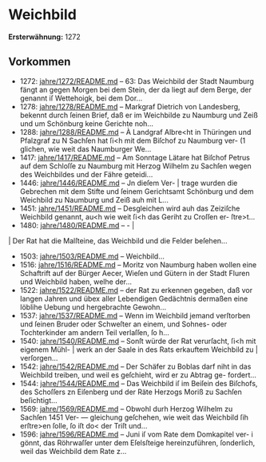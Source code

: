 # Weichbild

**Ersterwähnung:** 1272

## Vorkommen
- 1272: [jahre/1272/README.md](../jahre/1272/README.md) – 63: Das Weichbild der
Stadt Naumburg fängt an gegen Morgen bei dem Stein,
der da liegt auf dem Berge, der genannt iſ Wettehoigk,
bei dem Dor...
- 1278: [jahre/1278/README.md](../jahre/1278/README.md) – Markgraf Dietrich von Landesberg, bekennt durch ſeinen
Brief, daß er im Weichbilde zu Naumburg und Zeiß und
um Schönburg keine Gerichte noh...
- 1288: [jahre/1288/README.md](../jahre/1288/README.md) – À Landgraf Albre<ht in Thüringen und Pfalzgraf zu
N Sachſen hat ſi<h mit dem Biſchof zu Naumburg ver-
(1 glichen, wie weit das Naumburger We...
- 1417: [jahre/1417/README.md](../jahre/1417/README.md) – Am Sonntage Lätare hat Biſchof Petrus auf dem
Schloſſe zu Naumburg mit Herzog Wilhelm zu Sachſen
wegen des Weichbildes und der Fähre geteidi...
- 1446: [jahre/1446/README.md](../jahre/1446/README.md) – Jn dieſem Ver- |
trage wurden die Gebrechen mit dem Stifte und ſeinem
Gerichtsamt Schönburg und dem Weichbild zu Naumburg
und Zeiß auh mit L...
- 1451: [jahre/1451/README.md](../jahre/1451/README.md) – Desgleichen wird auh das Zeiziſche Weichbild
genannt, au<h wie weit ſi<h das Geriht zu Croſſen er-
ſtre>t...
- 1480: [jahre/1480/README.md](../jahre/1480/README.md) – - |

| Der Rat hat die Malſteine, das Weichbild und die
Felder beſehen...
- 1503: [jahre/1503/README.md](../jahre/1503/README.md) – Weichbild...
- 1516: [jahre/1516/README.md](../jahre/1516/README.md) – Moritz
von Naumburg haben wollen eine Schaftrift auf der
Bürger Aecer, Wieſen und Gütern in der Stadt Fluren
und Weichbild haben, welhe der...
- 1522: [jahre/1522/README.md](../jahre/1522/README.md) – der Rat zu erkennen gegeben, daß vor langen
Jahren und übex aller Lebendigen Gedächtnis dermaßen
eine löblihe Uebung und hergebrachte Gewohn...
- 1537: [jahre/1537/README.md](../jahre/1537/README.md) – Wenn im Weichbild jemand verſtorben und ſeinen
Bruder oder Schweſter an einem, und Sohnes- oder
Tochterkinder am andern Teil verlaſſen, ſo h...
- 1540: [jahre/1540/README.md](../jahre/1540/README.md) – Sonſt würde der Rat verurſacht, ſi<h mit eigenem Mühl- |
werk an der Saale in des Rats erkauftem Weichbild zu |
verſorgen...
- 1542: [jahre/1542/README.md](../jahre/1542/README.md) – Der Schäfer zu Boblas darf niht in das Weichbild
treiben, und weil es geſchieht, wird er zu Abtrag ge-
fordert...
- 1544: [jahre/1544/README.md](../jahre/1544/README.md) – Das Weichbild iſ im Beiſein des Biſchofs, des
Schoſſers zn Eiſenberg und der Räte Herzogs Moriß zu
Sachſen beſichtigt...
- 1569: [jahre/1569/README.md](../jahre/1569/README.md) – Obwohl durh Herzog Wilhelm zu Sachſen 1451 Ver-
— gleichung geſchehen, wie weit das Weichbild ſih erſtre>en
ſolle, ſo iſt do< der Triſt und...
- 1596: [jahre/1596/README.md](../jahre/1596/README.md) – Juni iſ vom Rate dem Domkapitel ver-
i gönnt, das Röhrwaſſer unter dem Eſelsſteige hereinzuführen,
ſonderlich, weil das Weichbild dem Rate z...
